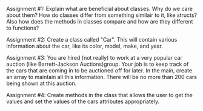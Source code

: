 Assignment #1: Explain what are beneficial about classes. Why
do we care about them? How do classes differ from something 
similair to it, like structs? Also how does the methods in 
classes compare and how are they different to functions?

Assignment #2: Create a class called "Car". This will contain 
various information about the car, like its color, model, make, and year.

Assignment #3: You are hired (not really) to work at a very popular car auction 
(like Barrett-Jackson Auctions)group. Your job is to keep track of the cars that 
are coming in to be auctioned off for later. In the main, create an array to maintain 
all this information. There will be no more than 200 cars being shown at this auction.

Assignment #4: Create methods in the class that allows the user to get the
values and set the values of the cars attributes appropriately.